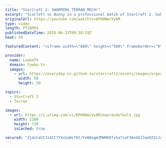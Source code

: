 ```yaml
---
title: "StarCraft 2: SWARMING TERRAN MECH!"
excerpt: "Scarlett vs Bunny in a professional match of StarCraft 2. Subscribe for more videos: http://lowko.tv/youtube INnoVation vs Solar: https://youtu.be/Cnv7Y5qxk9w  Roach Ravager Zergling into Swarm Hosts is the name of the game. Bunny decides to open up very economically and somehow he manages to hold for"
originalUrl: https://youtube.com/watch?v=6PHONmcVy6M
type: video
length: PT16M5S
publishedDateTime: 2018-06-23T09:38:29Z
heat: 50

featuredContent: "<iframe width=\"800\" height=\"500\" frameborder=\"0\" src=\"https://www.youtube.com/embed/6PHONmcVy6M\" allow=\"accelerometer; autoplay; encrypted-media; gyroscope; picture-in-picture\" allowfullscreen></iframe>"

provider:
  name: LowkoTV
  domain: lowko.tv
  images:
    - url: https://everyday-cc.github.io/starcraft2/assets/images/organizations/lowko.tv-50x50.jpg
      width: 50
      height: 50

topics:
  - StarCraft 2
  - Terran

images:
  - url: https://i.ytimg.com/vi/6PHONmcVy6M/maxresdefault.jpg
    width: 1280
    height: 720
    isCached: true

secured: "Zj4zCeVIJz4IC7YXuSaHzf6t/YeN8agmZMWRKDfvSa7saF3Anb8JlmeOZZzJe6YzQA7sdqLXjZZ8lHrsvCUyb8aVFjOloFu0tvkDIp7pr8pzHgsrANV8Lxn+ZIlQXTPktzp6ScsDa/0qE/cHpq3Ks3KcJoR7v+eUYpr7kMtQOq52aS0MkTYHOOTUfzRNqov8ZV7muuEqCNCmYn1jJHn5+N3XXyEXVWJ9SXcCe0/+mi+4DJfeLogPbQ9MgOKiHk4L95UdZeCUJ+IehCjjLD7namkNeGRr14R4owUz9hlhNYsTpl7Bw+M59XlvOiG5kYwBf1idZFQMTH11uRC7u3I654EBpCPmhbRv7XQ/lrQxiVAbNmAKw8xCaFwaWs6PcN22mceFzvNgL/X1utATw7nZ6lMsCYsu56cL2bfQ7wffNPs=;yrz28VuO5pfHyFlBZvKaxA=="
---
```


